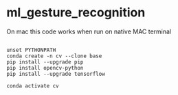 # ml_gesture_recognition

On mac this code works when run on native MAC terminal

```

unset PYTHONPATH
conda create -n cv --clone base
pip install --upgrade pip
pip install opencv-python
pip install --upgrade tensorflow

conda activate cv

```

